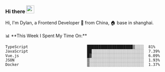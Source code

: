 ### Hi there <img src="https://media.giphy.com/media/hvRJCLFzcasrR4ia7z/giphy.gif" width="25px">

<!-- ![visitors](https://visitor-badge.glitch.me/badge?page_id=dislfyer.dislfyer) --!>

Hi, I'm Dylan, a Frontend Developer 🚀 from China, 🏠 base in shanghai.
<br/>
<br/>

📊 **This Week I Spent My Time On:**


<!--START_SECTION:waka-->

```text
TypeScript                          ████████████████████▒░░░░  81%
JavaScript                          ██░░░░░░░░░░░░░░░░░░░░░░░  7.39%
Vue.js                              █▓░░░░░░░░░░░░░░░░░░░░░░░  6.09%
JSON                                ▒░░░░░░░░░░░░░░░░░░░░░░░░  1.93%
Docker                              ▒░░░░░░░░░░░░░░░░░░░░░░░░  1.37%
```

<!--END_SECTION:waka-->

<!--
**About Me:**
 -->
